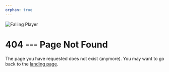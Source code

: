 ```yaml
---
orphan: true
---
```


![Falling Player](/_static/falling.png 'barebones')

# 404 --- Page Not Found

The page you have requested does not exist (anymore). You may want to go back to the
[landing page](./index.md).
